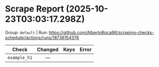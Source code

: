 # Scrape Report (2025-10-23T03:03:17.298Z)

Group: `default`  |  Run: https://github.com/AlbertoRoca96/scraping-checks-scheduler/actions/runs/18736154376

| Check | Changed | Keys | Error |
|---|:---:|:--|:--|
| `example_h1` | — |  |  |
